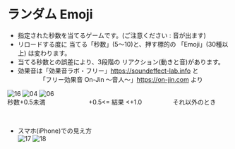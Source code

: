 # ランダム Emoji 
- 指定された秒数を当てるゲームです。(ご注意ください : 音が出ます)
- リロードする度に 当てる「秒数」(5〜10)と、押す標的の 「Emoji」(30種以上) は変わります。
- 当てる秒数との誤差により、3段階の リアクション(動きと音)があります。
- 効果音は「効果音ラボ・フリー」https://soundeffect-lab.info と<br>
　　　　「フリー効果音 On-Jin 〜音人〜」https://on-jin.com より<br>

![16](https://user-images.githubusercontent.com/67646107/130400790-3da4154e-0570-4ee2-a4f6-b6f74a01f6f2.png)
![04](https://user-images.githubusercontent.com/67646107/130400805-9fe924cc-8171-40f6-9c55-16a03a710e7c.png)
![06](https://user-images.githubusercontent.com/67646107/130400820-16b21ddd-d18a-463e-9c3f-bcfef1af7715.png)
<br>秒数+0.5未満　　　　　　　+0.5<= 結果 <+1.0　　　　　それ以外のとき

&nbsp; <br>

- スマホ(iPhone)での見え方<br>
![17](https://user-images.githubusercontent.com/67646107/130399439-c4bb8a84-148d-4cb1-9c32-c64edad95222.jpeg)
![18](https://user-images.githubusercontent.com/67646107/130399454-cb23a077-e549-4e8f-8fa2-d6e1fa5abd31.jpeg)

